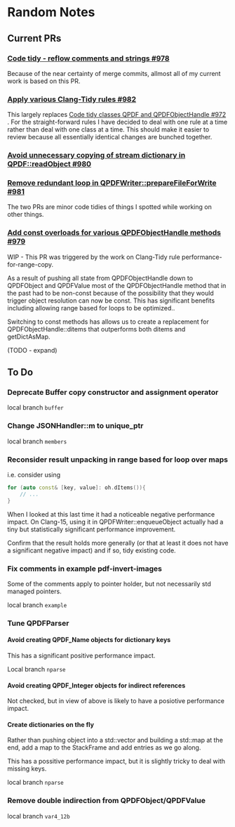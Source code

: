 # Random Notes

## Current PRs

### [Code tidy - reflow comments and strings #978 ](https://github.com/qpdf/qpdf/pull/979)

Because of the near certainty of merge commits, allmost all of my current work is based on this PR.

### [Apply various Clang-Tidy rules #982](https://github.com/qpdf/qpdf/pull/982)

This largely replaces [Code tidy classes QPDF and QPDFObjectHandle #972 ](https://github.com/qpdf/qpdf/pull/972). 
For the straight-forward rules I have decided to deal with one rule at a time rather than deal with one class at a 
time. This should make it easier to review because all essentially identical changes are bunched together.

### [Avoid unnecessary copying of stream dictionary in QPDF::readObject #980 ](https://github.com/qpdf/qpdf/pull/980)

### [Remove redundant loop in QPDFWriter::prepareFileForWrite #981](https://github.com/qpdf/qpdf/pull/981)

The two PRs are minor code tidies of things I spotted while working on other things.

### [Add const overloads for various QPDFObjectHandle methods #979 ](https://github.com/qpdf/qpdf/pull/979)

WIP - This PR was triggered by the work on Clang-Tidy rule performance-for-range-copy.

As a result of pushing all state from QPDFObjectHandle down to QPDFObject and QPDFValue most of the QPDFObjectHandle
method that in the past had to be non-const because of the possibility that they would trigger object resolution can
now be const. This has significant benefits including allowing range based for loops to be optimized..

Switching to const methods has allows us to create a replacement for QPDFObjectHandle::ditems that outperforms both 
ditems and getDictAsMap.

(TODO - expand)

## To Do

### Deprecate Buffer copy constructor and assignment operator

local branch `buffer`

### Change JSONHandler::m to unique_ptr

local branch `members`

### Reconsider result unpacking in range based for loop over maps

i.e. consider using 

```cpp
for (auto const& [key, value]: oh.dItems()){
    // ...
}
```
When I looked at this last time it had a noticeable negative performance impact. On Clang-15, using it in 
QPDFWriter::enqueueObject actually had a tiny but statistically significant performance improvement.

Confirm that the result holds more generally (or that at least it does not have a significant negative impact) and if 
so, tidy existing code.


### Fix comments in example pdf-invert-images 

Some of the comments apply to pointer holder, but not necessarily std managed pointers.

local branch `example`

### Tune QPDFParser

#### Avoid creating QPDF_Name objects for dictionary keys

This has a significant positive performance impact.

Local branch `nparse`

#### Avoid creating QPDF_Integer objects for indirect references

Not checked, but in view of above is likely to have a posiotive performance impact.

#### Create dictionaries on the fly

Rather than pushing object into a std::vector and building a std::map at the end, add a map to the StackFrame and add
entries as we go along.

This has a possitive performance impact, but it is slightly tricky to deal with missing keys.

local branch `nparse`

### Remove double indirection from QPDFObject/QPDFValue

local branch `var4_12b`
